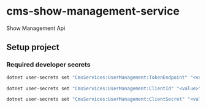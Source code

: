 # cms-show-management-service

Show Management Api

## Setup project

### Required developer secrets

```bash
dotnet user-secrets set "CmsServices:UserManagement:TokenEndpoint" "<value>"
```

```bash
dotnet user-secrets set "CmsServices:UserManagement:ClientId" "<value>"
```

```bash
dotnet user-secrets set "CmsServices:UserManagement:ClientSecret" "<value>"
```